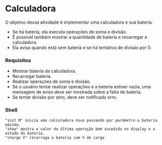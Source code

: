 # Calculadora

O objetivo dessa atividade é implementar uma calculadora e sua bateria. 

* Se há bateria, ela executa operações de soma e divisão. 
* É possível também mostrar a quantidade de bateria e recarregar a calculadora.
* Ela avisa quando está sem bateria e se há tentativa de divisão por 0.

### Requisitos

* Mostrar bateria da calculadora.
* Recarregar bateria.
* Realizar operações de soma e divisão.
* Se o usuário tentar realizar operações e a beteria estiver vazia, uma mensagem de aviso deve ser mostrada sobre a falta de bateria.
* Se tentar divisão por zero, deve ser notificado erro.

### Shell

````
"init M" inicia uma calculadora nova passando por parâmetro a bateria máxima.
"show" mostra o valor da última operação bem sucedida no display e o estado da bateria.
"charge V" recarrega a bateria com V de carga